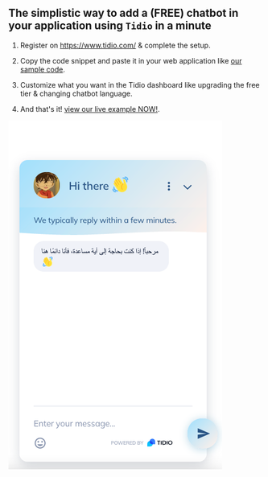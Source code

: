 ## The simplistic way to add a (FREE) chatbot in your application using `Tidio` in a minute

1. Register on https://www.tidio.com/ & complete the setup.

2. Copy the code snippet and paste it in your web application like [our sample code](./index.html).

3. Customize what you want in the Tidio dashboard like upgrading the free tier & changing chatbot language.

4. And that's it! [view our live example NOW!](tidio-app.github.io).

![Screenshot](./image.png)
